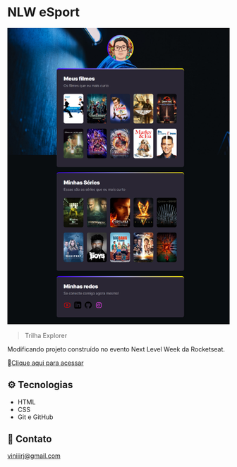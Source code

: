 # NLW eSport 

![preview](./preview.png)

> Trilha Explorer

Modificando projeto construído no evento Next Level Week da Rocketseat.

🔗[Clique aqui para acessar](https://viniiirj.github.io/Series-Filmes/)

## ⚙️ Tecnologias

- HTML
- CSS
- Git e GitHub

## 💬 Contato

viniiirj@gmail.com
